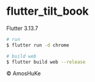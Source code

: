 # flutter_tilt_book

Flutter 3.13.7

```sh
# run
$ flutter run -d chrome

# build web
$ flutter build web --release
```
© AmosHuKe
